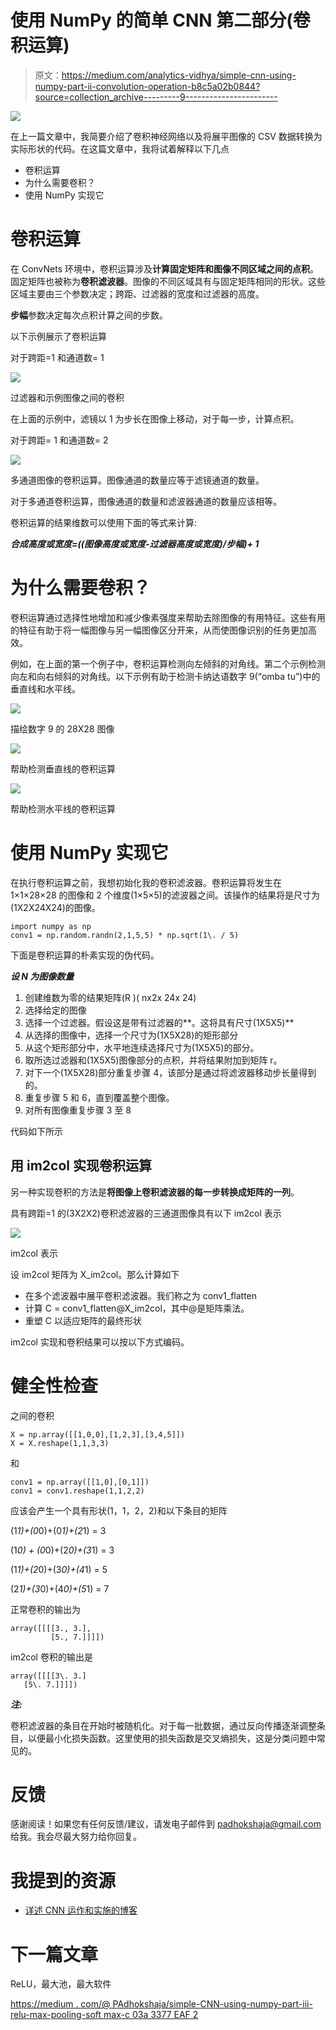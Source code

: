 # 使用 NumPy 的简单 CNN 第二部分(卷积运算)

> 原文：<https://medium.com/analytics-vidhya/simple-cnn-using-numpy-part-ii-convolution-operation-b8c5a02b0844?source=collection_archive---------9----------------------->

![](img/b50d9b3b815a314def60a6af9b28fa3e.png)

在上一篇文章中，我简要介绍了卷积神经网络以及将展平图像的 CSV 数据转换为实际形状的代码。在这篇文章中，我将试着解释以下几点

*   卷积运算
*   为什么需要卷积？
*   使用 NumPy 实现它

# 卷积运算

在 ConvNets 环境中，卷积运算涉及**计算固定矩阵和图像不同区域之间的点积**。固定矩阵也被称为**卷积滤波器**。图像的不同区域具有与固定矩阵相同的形状。这些区域主要由三个参数决定；跨距、过滤器的宽度和过滤器的高度。

**步幅**参数决定每次点积计算之间的步数。

以下示例展示了卷积运算

对于跨距=1 和通道数= 1

![](img/3124fc6c9d6fd4b15d856d03720a2260.png)

过滤器和示例图像之间的卷积

在上面的示例中，滤镜以 1 为步长在图像上移动，对于每一步，计算点积。

对于跨距= 1 和通道数= 2

![](img/99b590632c583d18894feffe83010b2e.png)

多通道图像的卷积运算。图像通道的数量应等于滤镜通道的数量。

对于多通道卷积运算，图像通道的数量和滤波器通道的数量应该相等。

卷积运算的结果维数可以使用下面的等式来计算:

***合成高度或宽度=((图像高度或宽度-过滤器高度或宽度)/步幅)+ 1***

# 为什么需要卷积？

卷积运算通过选择性地增加和减少像素强度来帮助去除图像的有用特征。这些有用的特征有助于将一幅图像与另一幅图像区分开来，从而使图像识别的任务更加高效。

例如，在上面的第一个例子中，卷积运算检测向左倾斜的对角线。第二个示例检测向左和向右倾斜的对角线。以下示例有助于检测卡纳达语数字 9(“omba tu”)中的垂直线和水平线。

![](img/9e9cebbbdde2b214ca0f9de2fc38fb3d.png)

描绘数字 9 的 28X28 图像

![](img/40a24740579ae0e0d9dc7522bad74965.png)

帮助检测垂直线的卷积运算

![](img/bd53f563a6b7c7b89cd0d08afc26fe65.png)

帮助检测水平线的卷积运算

# 使用 NumPy 实现它

在执行卷积运算之前，我想初始化我的卷积滤波器。卷积运算将发生在 1×1×28×28 的图像和 2 个维度(1×5×5)的滤波器之间。该操作的结果将是尺寸为(1X2X24X24)的图像。

```
import numpy as np
conv1 = np.random.randn(2,1,5,5) * np.sqrt(1\. / 5)
```

下面是卷积运算的朴素实现的伪代码。

***设 N 为图像数量***

1.  创建维数为零的结果矩阵(R )( nx2x 24x 24)
2.  选择给定的图像
3.  选择一个过滤器。假设这是带有过滤器的**。这将具有尺寸(1X5X5)**
4.  从选择的图像中，选择一个尺寸为(1X5X28)的矩形部分
5.  从这个矩形部分中，水平地连续选择尺寸为(1X5X5)的部分。
6.  取所选过滤器和(1X5X5)图像部分的点积，并将结果附加到矩阵 r。
7.  对下一个(1X5X28)部分重复步骤 4，该部分是通过将滤波器移动步长量得到的。
8.  重复步骤 5 和 6，直到覆盖整个图像。
9.  对所有图像重复步骤 3 至 8

代码如下所示

## 用 im2col 实现卷积运算

另一种实现卷积的方法是**将图像上卷积滤波器的每一步转换成矩阵的一列**。

具有跨距=1 的(3X2X2)卷积滤波器的三通道图像具有以下 im2col 表示

![](img/d19a6c8def73d1b40dd34c1941adfc61.png)

im2col 表示

设 im2col 矩阵为 X_im2col。那么计算如下

*   在多个滤波器中展平卷积滤波器。我们称之为 conv1_flatten
*   计算 C = conv1_flatten@X_im2col，其中@是矩阵乘法。
*   重塑 C 以适应矩阵的最终形状

im2col 实现和卷积结果可以按以下方式编码。

# 健全性检查

之间的卷积

```
X = np.array([[1,0,0],[1,2,3],[3,4,5]])
X = X.reshape(1,1,3,3)
```

和

```
conv1 = np.array([[1,0],[0,1]])
conv1 = conv1.reshape(1,1,2,2)
```

应该会产生一个具有形状(1，1，2，2)和以下条目的矩阵

(1*1)+(0*0)+(0*1)+(2*1) = 3

(1*0) + (0*0)+(2*0)+(3*1) = 3

(1*1)+(2*0)+(3*0)+(4*1) = 5

(2*1)+(3*0)+(4*0)+(5*1) = 7

正常卷积的输出为

```
array([[[[3., 3.],
         [5., 7.]]]])
```

im2col 卷积的输出是

```
array([[[[3\. 3.]
   [5\. 7.]]]])
```

***注:***

卷积滤波器的条目在开始时被随机化。对于每一批数据，通过反向传播逐渐调整条目，以便最小化损失函数。这里使用的损失函数是交叉熵损失，这是分类问题中常见的。

# 反馈

感谢阅读！如果您有任何反馈/建议，请发电子邮件到 padhokshaja@gmail.com 给我。我会尽最大努力给你回复。

# 我提到的资源

*   [详述 CNN 运作和实施的博客](https://hackmd.io/@bouteille/B1Cmns09I)

# 下一篇文章

ReLU，最大池，最大软件

[https://medium . com/@ PAdhokshaja/simple-CNN-using-numpy-part-iii-relu-max-pooling-soft max-c 03a 3377 EAF 2](/@PAdhokshaja/simple-cnn-using-numpy-part-iii-relu-max-pooling-softmax-c03a3377eaf2)